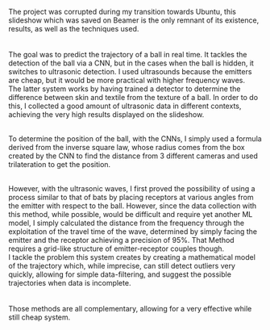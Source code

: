 The project was corrupted during my transition towards Ubuntu, this slideshow which was saved on Beamer is the only remnant of its existence, results, as well as the techniques used.
<br>
<br>
<br>
The goal was to predict the trajectory of a ball in real time. It tackles the detection of the ball via a CNN, but in the cases when the ball is hidden, it switches to ultrasonic detection. I used ultrasounds because the emitters are cheap, but it would be more practical with higher frequency waves.
<br>
The latter system works by having trained a detector to determine the difference between skin and textile from the texture of a ball. In order to do this, I collected a good amount of ultrasonic data in different contexts, achieving the very high results displayed on the slideshow.
<br>
<br>

To determine the position of the ball, with the CNNs, I simply used a formula derived from the inverse square law, whose radius comes from the box created by the CNN to find the distance from 3 different cameras and used trilateration to get the position.
<br>
<br>

However, with the ultrasonic waves, I first proved the possibility of using a process similar to that of bats by placing receptors at various angles from the emitter with respect to the ball. However, since the data collection with this method, while possible, would be difficult and require yet another ML model, I simply calculated the distance from the frequency through the exploitation of the travel time of the wave, determined by simply facing the emitter and the receptor achieving a precision of 95%. That Method requires a grid-like structure of emitter-receptor couples though.
<br>
I tackle the problem this system creates by creating a mathematical model of the trajectory which, while imprecise, can still detect outliers very quickly, allowing for simple data-filtering, and suggest the possible trajectories when data is incomplete.
<br>
<br>
<br>
Those methods are all complementary, allowing for a very effective while still cheap system.
